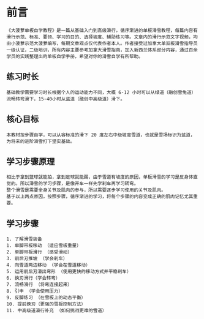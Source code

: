 # 前言
    《大菠萝单板自学教程》是一篇从基础入门到高级滑行，循序渐进的单板滑雪教程，每篇内容有滑行示范、标准、要领、学习的目的、选择坡度、辅助练习等。文章内的滑行示范文字视频，均由小菠萝示范大菠萝编写，每期文章观点仅代表作者本人。作者接受过加拿大单双板滑雪指导员一级认证，二级培训，所有内容主要参考加拿大滑雪指南，加入新西兰体系部分内容，通过百余学员的实践整理出的单板自学手册，希望对你的滑雪自学有所帮助。

## 练习时长
    基础教学需要学习时长根据个人的运动能力不同，大概 6-12 小时可以从绿道（融创雪兔道）流畅转弯滑下，15-40小时从蓝道（融创中高级道）滑下。

## 核心目标
    本教材按步骤自学，可以从容标准的滑下 20 度左右中级坡度雪道，也就是雪场标识为蓝道，为将来的进阶滑雪打下坚实基础。

## 学习步骤原理
    相比于拿到篮球就能拍，拿到足球就能踢，由于雪道有坡度的原因，单板滑雪的学习是反身体直觉的。所以滑雪的学习步骤，是像开车一样先学刹车再学习转弯。
    整个滑雪是需要全身关节及肌肉的参与，所以需要逐步学习使用的关节及肌肉。
    基于以上两点原因，按照步骤，循序渐进的学习，将每个步骤的内容变成正确的肌肉记忆尤其重要。

## 学习步骤
    1. 了解滑雪装备
    1. 单脚带板移动 （适应雪板重量）
    2. 单脚带板滑行 （感受滑动）
    3. 前后刃推坡 （学会刹车）
    4. 向雪道两边移动 （学会在雪道移动）
    5. 运用前后刃滑出弯形 （使用更快的移动方式并平稳刹车）
    6. 换刃滑行（学会转弯）
    7. 流畅滑行 （将弯连接起来）
    8. 引申 （学会使用压力）
    9. 反脚练习 （在雪板上的动态平衡）
    10. 提前换刃（更强的雪板控制方法）
    11. 中高级道滑行补充 （如何挑战更难的雪道）
